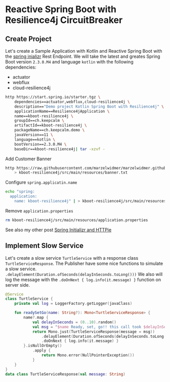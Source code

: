 
# Reactive Spring Boot with Resilience4j CircuitBreaker

## Create Project
Let's create a Sample Application with Kotlin and Reactive Spring Boot with the [spring inializr](https://start.spring.io/) Rest Endpoint. We will take the latest and greates Spring Boot version `2.3.0.M4` and language `kotlin` with the following dependencies:
* actuator
* webflux
* cloud-resilience4j

```bash
http https://start.spring.io/starter.tgz \
    dependencies==actuator,webflux,cloud-resilience4j \
    description=="Demo project Kotlin Spring Boot with Resilience4j" \
    applicationName==Resilience4jApplication \
    name==kboot-resilience4j \
    groupId==ch.keepcalm \
    artifactId==kboot-resilience4j \
    packageName==ch.keepcalm.demo \
    javaVersion==11 \
    language==kotlin \
    bootVersion==2.3.0.M4 \
    baseDir==kboot-resilience4j| tar -xzvf -
```
Add Customer Banner
```bash
http https://raw.githubusercontent.com/marzelwidmer/marzelwidmer.github.io/master/assets/img/2020/spring-initializr/banner.txt \
    > kboot-resilience4j/src/main/resources/banner.txt
```
Configure `spring.applicatin.name`
```bash
echo "spring:
  application:
    name: kboot-resilience4j" | > kboot-resilience4j/src/main/resources/application.yaml
```
Remove `application.properties`
```bash
rm kboot-resilience4j/src/main/resources/application.properties
```

See also my other post [Spring Initializr and HTTPie](https://blog.marcelwidmer.org/spring-initializr/)

## Implement Slow Service
Let's create a slow service `TurtleService` with a response class `TurtleServiceResponse`.
The Publisher have some nice functions to simulate a slow service. `.delayElement(Duration.ofSeconds(delayInSeconds.toLong()))`
We also will log the message with the `.doOnNext { log.info(it.message) }` function on server side.

```kotlin
@Service
class TurtleService {
    private val log = LoggerFactory.getLogger(javaClass)

    fun readySetGo(name: String?): Mono<TurtleServiceResponse> {
        name?.map {
            val delayInSeconds = (0..10).random()
            val msg = "$name Ready, set, go!! this call took $delayInSeconds"
            return Mono.just(TurtleServiceResponse(message = msg))
                .delayElement(Duration.ofSeconds(delayInSeconds.toLong()))
                .doOnNext { log.info(it.message) }
        }.isNullOrEmpty()
            .apply {
                return Mono.error(NullPointerException())
            }
    }
}
data class TurtleServiceResponse(val message: String)
```




